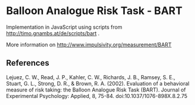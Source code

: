 # Balloon Analogue Risk Task - BART

Implementation in JavaScript using scripts from http://timo.gnambs.at/de/scripts/bart .

More information on http://www.impulsivity.org/measurement/BART

References
----

Lejuez, C. W., Read, J. P., Kahler, C. W., Richards, J. B., Ramsey, S. E., Stuart, G. L., Strong, D. R., & Brown, R. A. (2002). Evaluation of a behavioral measure of risk taking: the Balloon Analogue Risk Task (BART). Journal of Experimental Psychology: Applied, 8, 75-84. doi:10.1037/1076-898X.8.2.75


